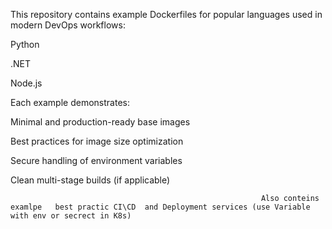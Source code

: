 This repository contains example Dockerfiles for popular languages used in modern DevOps workflows:

Python

.NET

Node.js

Each example demonstrates:

Minimal and production-ready base images

Best practices for image size optimization

Secure handling of environment variables

Clean multi-stage builds (if applicable)

                                                            Also conteins examlpe   best practic CI\CD  and Deployment services (use Variable with env or secrect in K8s) 

